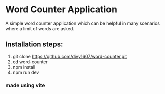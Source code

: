 # Word Counter Application

A simple word counter application which can be helpful in many scenarios where a limit of words are asked.

## Installation steps:
1. git clone https://github.com/divy1607/word-counter.git
2. cd word-counter
3. npm install
4. npm run dev

### made using vite